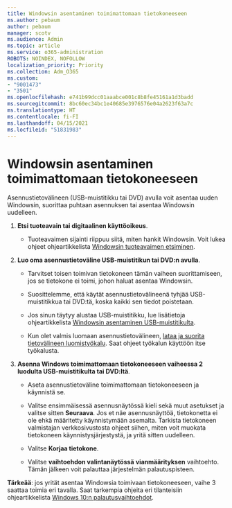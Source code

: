 ```yaml
---
title: Windowsin asentaminen toimimattomaan tietokoneeseen
ms.author: pebaum
author: pebaum
manager: scotv
ms.audience: Admin
ms.topic: article
ms.service: o365-administration
ROBOTS: NOINDEX, NOFOLLOW
localization_priority: Priority
ms.collection: Adm_O365
ms.custom:
- "9001473"
- "3501"
ms.openlocfilehash: e741b99dcc01aaabce001c8b8fe45161a1d3badd
ms.sourcegitcommit: 8bc60ec34bc1e40685e3976576e04a2623f63a7c
ms.translationtype: HT
ms.contentlocale: fi-FI
ms.lasthandoff: 04/15/2021
ms.locfileid: "51831983"
---
```

# <a name="install-windows-on-a-nonfunctional-pc"></a>Windowsin asentaminen toimimattomaan tietokoneeseen

Asennustietovälineen (USB-muistitikku tai DVD) avulla voit asentaa uuden Windowsin, suorittaa puhtaan asennuksen tai asentaa Windowsin uudelleen.

1. **Etsi tuoteavain tai digitaalinen käyttöoikeus**.

    - Tuoteavaimen sijainti riippuu siitä, miten hankit Windowsin. Voit lukea ohjeet ohjeartikkelista [Windowsin tuoteavaimen etsiminen](https://support.microsoft.com/help/10749/windows-10-find-product-key). 

2. **Luo oma asennustietoväline USB-muistitikun tai DVD:n avulla**.

    - Tarvitset toisen toimivan tietokoneen tämän vaiheen suorittamiseen, jos se tietokone ei toimi, johon haluat asentaa Windowsin.

    - Suosittelemme, että käytät asennustietovälineenä tyhjää USB-muistitikkua tai DVD:tä, koska kaikki sen tiedot poistetaan.

    - Jos sinun täytyy alustaa USB-muistitikku, lue lisätietoja ohjeartikkelista [Windowsin asentaminen USB-muistitikulta](https://docs.microsoft.com/windows-hardware/manufacture/desktop/install-windows-from-a-usb-flash-drive).

    - Kun olet valmis luomaan asennustietovälineen, [lataa ja suorita tietovälineen luomistyökalu](https://www.microsoft.com/software-download/windows10). Saat ohjeet työkalun käyttöön itse työkalusta.

3. **Asenna Windows toimimattomaan tietokoneeseen vaiheessa 2 luodulta USB-muistitikulta tai DVD:ltä**.

    - Aseta asennustietoväline toimimattomaan tietokoneeseen ja käynnistä se.

    - Valitse ensimmäisessä asennusnäytössä kieli sekä muut asetukset ja valitse sitten **Seuraava**. Jos et näe asennusnäyttöä, tietokonetta ei ole ehkä määritetty käynnistymään asemalta. Tarkista tietokoneen valmistajan verkkosivustosta ohjeet siihen, miten voit muokata tietokoneen käynnistysjärjestystä, ja yritä sitten uudelleen.

    - Valitse **Korjaa tietokone**.

    - Valitse **vaihtoehdon valintanäytössä** **vianmäärityksen** vaihtoehto. Tämän jälkeen voit palauttaa järjestelmän palautuspisteen.

**Tärkeää**: jos yrität asentaa Windowsia toimivaan tietokoneeseen, vaihe 3 saattaa toimia eri tavalla. Saat tarkempia ohjeita eri tilanteisiin ohjeartikkelista [Windows 10:n palautusvaihtoehdot](https://support.microsoft.com/help/12415/windows-10-recovery-options).
